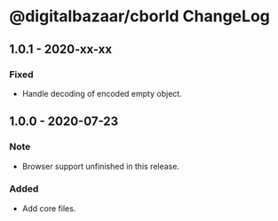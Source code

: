 # @digitalbazaar/cborld ChangeLog

## 1.0.1 - 2020-xx-xx

### Fixed
- Handle decoding of encoded empty object.

## 1.0.0 - 2020-07-23

### Note
- Browser support unfinished in this release.

### Added
- Add core files.
